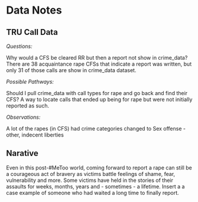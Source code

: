 # Data Notes

## TRU Call Data
*Questions:*

Why would a CFS be cleared RR but then a report not show in crime_data? There are 38 acquaintance rape CFSs that indicate a report was written, but only 31 of those calls are show in crime_data dataset.

*Possible Pathways:*

Should I pull crime_data with call types for rape and go back and find their CFS? A way to locate calls that ended up being for rape but were not initially reported as such.

*Observations:*

A lot of the rapes (in CFS) had crime categories changed to Sex offense - other, indecent liberties



## Narative
Even in this post-#MeToo world, coming forward to report a rape can still be a courageous act of bravery as victims battle feelings of shame, fear, vulnerability and more. Some victims have held in the stories of their assaults for weeks, months, years and - sometimes - a lifetime. Insert a a case example of someone who had waited a long time to finally report.

